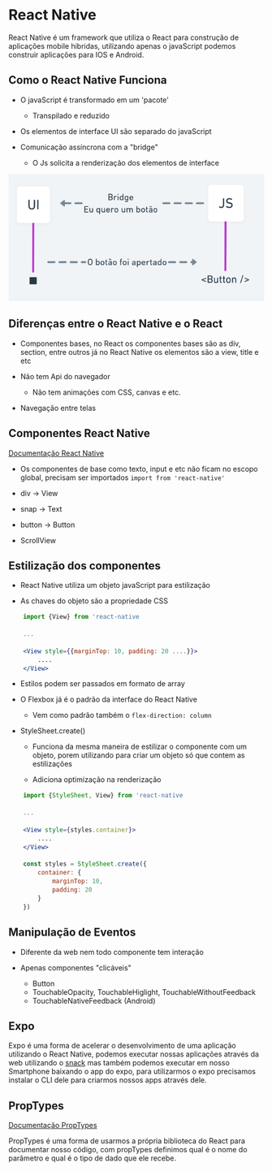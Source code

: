 # React Native

React Native é um framework que utiliza o React para construção de aplicações mobile hibridas, utilizando apenas o javaScript podemos construir aplicações para IOS e Android.


## Como o React Native Funciona 

- O javaScript é transformado em um 'pacote'
	- Transpilado e reduzido

- Os elementos de interface UI são separado do javaScript 

- Comunicação assíncrona com a "bridge" 
	- O Js solicita a renderização dos elementos de interface  


<p  align="center">
<img  src="./.github/bridge.png"  alt="Bridge" >
</p>


## Diferenças entre o React Native e o React 

- Componentes bases, no React os componentes bases são as div, section, entre outros já no React Native os elementos são a view, title e etc

- Não tem Api do navegador 
	- Não tem animações com CSS, canvas e etc. 

- Navegação entre telas 

## Componentes React Native 

[Documentação React Native](https://reactnative.dev/)

- Os componentes de base como texto, input e etc não ficam no escopo global, precisam ser  importados `import from 'react-native'`
- div -> View

- snap -> Text

- button -> Button 

- ScrollView

## Estilização dos componentes 

- React Native utiliza um objeto javaScript para estilização 

- As chaves do objeto são a propriedade CSS

```jsx 
	import {View} from 'react-native
	
	...
	
	<View style={{marginTop: 10, padding: 20 ....}}> 
		....
	</View>
```

- Estilos podem ser passados em formato de array 

- O Flexbox já é o padrão da interface do React Native
	- Vem como padrão também o `flex-direction: column`

- StyleSheet.create()
	- Funciona da mesma maneira de estilizar o componente com um objeto, porem utilizando para criar um objeto só que contem as estilizações 
	
	- Adiciona optimização na renderização 
	
```jsx 
	import {StyleSheet, View} from 'react-native
	
	...
	
	<View style={styles.container}> 
		....
	</View>	 
	
	const styles = StyleSheet.create({
		container: {
			marginTop: 10, 
			padding: 20
		}
	})
```

## Manipulação de Eventos 

- Diferente da web nem todo componente tem interação

- Apenas componentes "clicáveis" 
	- Button
	- TouchableOpacity, TouchableHiglight, TouchableWithoutFeedback
	- TouchableNativeFeedback (Android)


## Expo 

Expo é uma forma de acelerar o desenvolvimento de uma aplicação utilizando o React Native, podemos executar nossas aplicações através da web utilizando o [snack](https://snack.expo.io/) mas também podemos executar em nosso Smartphone baixando o app do expo, para utilizarmos o expo precisamos instalar o CLI dele para criarmos nossos apps através dele.

## PropTypes 

[Documentação PropTypes](https://github.com/facebook/prop-types)  

PropTypes é uma forma de usarmos a própria biblioteca do React para documentar nosso código, com propTypes definimos qual é o nome do parâmetro e qual é o tipo de dado que ele recebe. 
